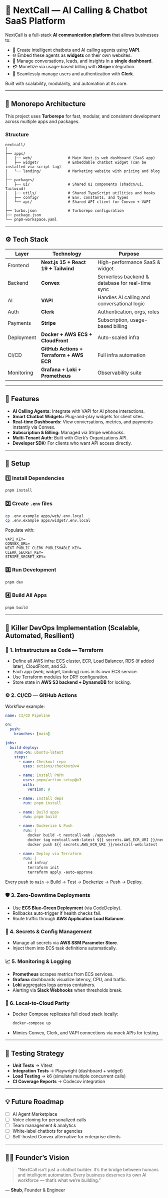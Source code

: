 # 🚀 NextCall — AI Calling & Chatbot SaaS Platform

NextCall is a full-stack **AI communication platform** that allows businesses to:

- 🧠 Create intelligent chatbots and AI calling agents using **VAPI**.
- 🌐 Embed these agents as **widgets** on their own websites.
- 💬 Manage conversations, leads, and insights in a **single dashboard**.
- 💳 Monetize via usage-based billing with **Stripe** integration.
- 🔐 Seamlessly manage users and authentication with **Clerk**.

Built with scalability, modularity, and automation at its core.

---

## 🧩 Monorepo Architecture

This project uses **Turborepo** for fast, modular, and consistent development across multiple apps and packages.

### Structure

```
nextcall/
│
├── apps/
│   ├── web/                # Main Next.js web dashboard (SaaS app)
│   ├── widget/             # Embeddable chatbot widget (can be installed via script tag)
│   └── landing/            # Marketing website with pricing and blog
│
├── packages/
│   ├── ui/                 # Shared UI components (shadcn/ui, Tailwind)
│   ├── utils/              # Shared TypeScript utilities and hooks
│   ├── config/             # Env, constants, and types
│   └── api/                # Shared API client for Convex + VAPI
│
├── turbo.json              # Turborepo configuration
├── package.json
└── pnpm-workspace.yaml
```

---

## ⚙️ Tech Stack

| Layer      | Technology                               | Purpose                                          |
| ---------- | ---------------------------------------- | ------------------------------------------------ |
| Frontend   | **Next.js 15 + React 19 + Tailwind**     | High-performance SaaS & widget                   |
| Backend    | **Convex**                               | Serverless backend & database for real-time sync |
| AI         | **VAPI**                                 | Handles AI calling and conversational logic      |
| Auth       | **Clerk**                                | Authentication, orgs, roles                      |
| Payments   | **Stripe**                               | Subscription, usage-based billing                |
| Deployment | **Docker + AWS ECS + CloudFront**        | Auto-scaled infra                                |
| CI/CD      | **GitHub Actions + Terraform + AWS ECR** | Full infra automation                            |
| Monitoring | **Grafana + Loki + Prometheus**          | Observability suite                              |

---

## 🧠 Features

- **AI Calling Agents:** Integrate with VAPI for AI phone interactions.
- **Smart Chatbot Widgets:** Plug-and-play widgets for client sites.
- **Real-time Dashboards:** View conversations, metrics, and payments instantly via Convex.
- **Subscription & Billing:** Managed via Stripe webhooks.
- **Multi-Tenant Auth:** Built with Clerk’s Organizations API.
- **Developer SDK:** For clients who want API access directly.

---

## 🚀 Setup

### 1️⃣ Install Dependencies

```bash
pnpm install
```

### 2️⃣ Create `.env` files

```bash
cp .env.example apps/web/.env.local
cp .env.example apps/widget/.env.local
```

Populate with:

```
VAPI_KEY=
CONVEX_URL=
NEXT_PUBLIC_CLERK_PUBLISHABLE_KEY=
CLERK_SECRET_KEY=
STRIPE_SECRET_KEY=
```

### 3️⃣ Run Development

```bash
pnpm dev
```

### 4️⃣ Build All Apps

```bash
pnpm build
```

---

## 🧱 Killer DevOps Implementation (Scalable, Automated, Resilient)

### 🧩 1. **Infrastructure as Code — Terraform**

- Define all AWS infra: ECS cluster, ECR, Load Balancer, RDS (if added later), CloudFront, and S3.
- Each app (web, widget, landing) runs in its own ECS service.
- Use Terraform modules for DRY configuration.
- Store state in **AWS S3 backend + DynamoDB** for locking.

### ⚙️ 2. **CI/CD — GitHub Actions**

Workflow example:

```yaml
name: CI/CD Pipeline

on:
  push:
    branches: [main]

jobs:
  build-deploy:
    runs-on: ubuntu-latest
    steps:
      - name: Checkout repo
        uses: actions/checkout@v4

      - name: Install PNPM
        uses: pnpm/action-setup@v3
        with:
          version: 9

      - name: Install deps
        run: pnpm install

      - name: Build apps
        run: pnpm build

      - name: Dockerize & Push
        run: |
          docker build -t nextcall-web ./apps/web
          docker tag nextcall-web:latest ${{ secrets.AWS_ECR_URI }}/nextcall-web:latest
          docker push ${{ secrets.AWS_ECR_URI }}/nextcall-web:latest

      - name: Deploy via Terraform
        run: |
          cd infra/
          terraform init
          terraform apply -auto-approve
```

Every push to `main` → Build → Test → Dockerize → Push → Deploy.

### 🛡️ 3. **Zero-Downtime Deployments**

- Use **ECS Blue-Green Deployment** (via CodeDeploy).
- Rollbacks auto-trigger if health checks fail.
- Route traffic through **AWS Application Load Balancer**.

### 🧠 4. **Secrets & Config Management**

- Manage all secrets via **AWS SSM Parameter Store**.
- Inject them into ECS task definitions automatically.

### 📈 5. **Monitoring & Logging**

- **Prometheus** scrapes metrics from ECS services.
- **Grafana** dashboards visualize latency, CPU, and traffic.
- **Loki** aggregates logs across containers.
- Alerting via **Slack Webhooks** when thresholds break.

### 🧰 6. **Local-to-Cloud Parity**

- Docker Compose replicates full cloud stack locally:
  ```bash
  docker-compose up
  ```
- Mimics Convex, Clerk, and VAPI connections via mock APIs for testing.

---

## 🧪 Testing Strategy

- **Unit Tests** → Vitest
- **Integration Tests** → Playwright (dashboard + widget)
- **Load Testing** → k6 (simulate multiple concurrent calls)
- **CI Coverage Reports** → Codecov integration

---

## 💡 Future Roadmap

- [ ] AI Agent Marketplace
- [ ] Voice cloning for personalized calls
- [ ] Team management & analytics
- [ ] White-label chatbots for agencies
- [ ] Self-hosted Convex alternative for enterprise clients

---

## 🧍‍♂️ Founder’s Vision

> “NextCall isn’t just a chatbot builder. It’s the bridge between humans and intelligent automation. Every business deserves its own AI workforce — that’s what we’re building.”

— **Shub**, Founder & Engineer
